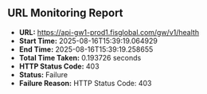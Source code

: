 ## URL Monitoring Report

- **URL:** https://api-gw1-prod1.fisglobal.com/gw/v1/health
- **Start Time:** 2025-08-16T15:39:19.064929
- **End Time:** 2025-08-16T15:39:19.258655
- **Total Time Taken:** 0.193726 seconds
- **HTTP Status Code:** 403
- **Status:** Failure
- **Failure Reason:** HTTP Status Code: 403
